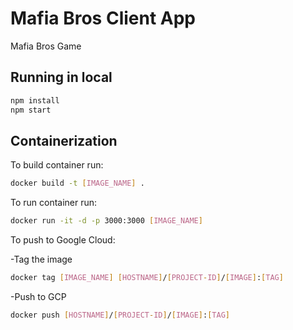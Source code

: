 # Mafia Bros Client App
Mafia Bros Game

## Running in local
```bash
npm install
npm start
```

## Containerization

To build container run:
```bash
docker build -t [IMAGE_NAME] .
```

To run container run:
```bash
docker run -it -d -p 3000:3000 [IMAGE_NAME]
```

To push to Google Cloud:

-Tag the image 
```bash
docker tag [IMAGE_NAME] [HOSTNAME]/[PROJECT-ID]/[IMAGE]:[TAG]
```
-Push to GCP
```bash
docker push [HOSTNAME]/[PROJECT-ID]/[IMAGE]:[TAG]
```
